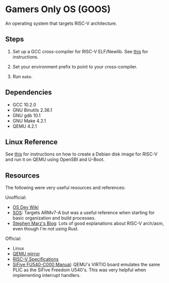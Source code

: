 Gamers Only OS (GOOS)
=====================

An operating system that targets RISC-V architecture.

Steps
-----

1. Set up a GCC cross-compiler for RISC-V ELF/Newlib. See
[this][riscv-gnu-toolchain] for instructions.

2. Set your environment prefix to point to your cross-compiler.

3. Run `make`.

Dependencies
------------

- GCC 10.2.0
- GNU Binutils 2.36.1
- GNU gdb 10.1
- GNU Make 4.2.1
- QEMU 4.2.1

Linux Reference
---------------

See [this][deb-riscv-vm] for instructions on how to create a Debian disk image
for RISC-V and run it on QEMU using OpenSBI and U-Boot.

Resources
---------

The following were very useful resources and references:

Unofficial:

- [OS Dev Wiki][os-dev-wiki]
- [SOS][sos]: Targets ARMv7-A but was a useful reference when starting for basic
organization and build processes.
- [Stephen Marz's Blog][stephen-marz]: Lots of good explanations about RISC-V
arch/asm, even though I'm not using Rust.

Official:

- Linux
- [QEMU mirror][qemu-mirror]
- [RISC-V Specifications][riscv-specs]
- [SiFive FU540-C000 Manual][sifive-fu540-manual]: QEMU's VIRTIO board emulates
the same PLIC as the SiFive Freedom U540's. This was very helpful when
implementing interrupt handlers.

[deb-riscv-vm]: https://wiki.debian.org/RISC-V#Setting_up_a_riscv64_virtual_machine
[os-dev-wiki]: https://wiki.osdev.org/Main_Page
[qemu-mirror]: https://github.com/qemu/qemu
[riscv-gnu-toolchain]: https://github.com/riscv/riscv-gnu-toolchain
[riscv-specs]: https://riscv.org/technical/specifications/
[sifive-fu540-manual]: https://sifive.cdn.prismic.io/sifive%2F834354f0-08e6-423c-bf1f-0cb58ef14061_fu540-c000-v1.0.pdf
[sos]: https://github.com/brenns10/sos
[stephen-marz]: https://osblog.stephenmarz.com/index.html
